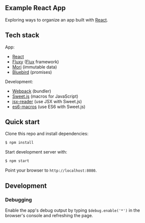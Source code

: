 ## Example React App

Exploring ways to organize an app built with [React](http://facebook.github.io/react).

## Tech stack

App:

- [React](http://facebook.github.io/react)
- [Fluxy](https://github.com/jmreidy/fluxy) ([Flux](http://facebook.github.io/react/docs/flux-overview.html) framework)
- [Mori](http://swannodette.github.io/mori/) (immutable data)
- [Bluebird](https://github.com/petkaantonov/bluebird/) (promises)

Development:

- [Webpack](http://webpack.github.io/docs/) (bundler)
- [Sweet.js](http://sweetjs.org/) (macros for JavaScript)
- [jsx-reader](https://github.com/jlongster/jsx-reader) (use JSX with Sweet.js)
- [es6-macros](https://github.com/jlongster/es6-macros) (use ES6 with Sweet.js)

## Quick start

Clone this repo and install dependencies:

```bash
$ npm install
```

Start development server with:

```bash
$ npm start
```

Point your browser to `http://localhost:8080`.

## Development

### Debugging

Enable the app's debug output by typing `$debug.enable('*')` in the browser's console and refreshing the page.
